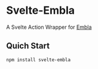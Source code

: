 # Svelte-Embla

A Svelte Action Wrapper for [Embla](https://www.embla-carousel.com/)

## Quich Start

```bash
npm install svelte-embla
```

```

```
